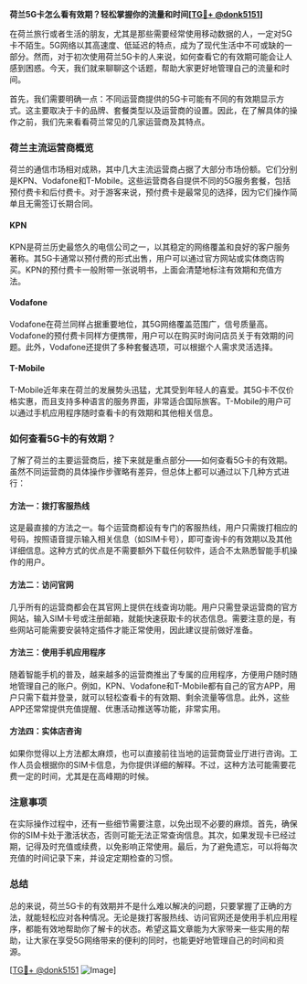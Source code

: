 **荷兰5G卡怎么看有效期？轻松掌握你的流量和时间[[TG💪+ @donk5151](https://t.me/s/donk5151)]**

在荷兰旅行或者生活的朋友，尤其是那些需要经常使用移动数据的人，一定对5G卡不陌生。5G网络以其高速度、低延迟的特点，成为了现代生活中不可或缺的一部分。然而，对于初次使用荷兰5G卡的人来说，如何查看它的有效期可能会让人感到困惑。今天，我们就来聊聊这个话题，帮助大家更好地管理自己的流量和时间。

首先，我们需要明确一点：不同运营商提供的5G卡可能有不同的有效期显示方式。这主要取决于卡的品牌、套餐类型以及运营商的设置。因此，在了解具体的操作之前，我们先来看看荷兰常见的几家运营商及其特点。

### 荷兰主流运营商概览

荷兰的通信市场相对成熟，其中几大主流运营商占据了大部分市场份额。它们分别是KPN、Vodafone和T-Mobile。这些运营商各自提供不同的5G服务套餐，包括预付费卡和后付费卡。对于游客来说，预付费卡是最常见的选择，因为它们操作简单且无需签订长期合同。

#### KPN
KPN是荷兰历史最悠久的电信公司之一，以其稳定的网络覆盖和良好的客户服务著称。其5G卡通常以预付费的形式出售，用户可以通过官方网站或实体商店购买。KPN的预付费卡一般附带一张说明书，上面会清楚地标注有效期和充值方法。

#### Vodafone
Vodafone在荷兰同样占据重要地位，其5G网络覆盖范围广，信号质量高。Vodafone的预付费卡同样方便携带，用户可以在购买时询问店员关于有效期的问题。此外，Vodafone还提供了多种套餐选项，可以根据个人需求灵活选择。

#### T-Mobile
T-Mobile近年来在荷兰的发展势头迅猛，尤其受到年轻人的喜爱。其5G卡不仅价格实惠，而且支持多种语言的服务界面，非常适合国际旅客。T-Mobile的用户可以通过手机应用程序随时查看卡的有效期和其他相关信息。

### 如何查看5G卡的有效期？

了解了荷兰的主要运营商后，接下来就是重点部分——如何查看5G卡的有效期。虽然不同运营商的具体操作步骤略有差异，但总体上都可以通过以下几种方式进行：

#### 方法一：拨打客服热线
这是最直接的方法之一。每个运营商都设有专门的客服热线，用户只需拨打相应的号码，按照语音提示输入相关信息（如SIM卡号），即可查询卡的有效期以及其他详细信息。这种方式的优点是不需要额外下载任何软件，适合不太熟悉智能手机操作的用户。

#### 方法二：访问官网
几乎所有的运营商都会在其官网上提供在线查询功能。用户只需登录运营商的官方网站，输入SIM卡号或注册邮箱，就能快速获取卡的状态信息。需要注意的是，有些网站可能需要安装特定插件才能正常使用，因此建议提前做好准备。

#### 方法三：使用手机应用程序
随着智能手机的普及，越来越多的运营商推出了专属的应用程序，方便用户随时随地管理自己的账户。例如，KPN、Vodafone和T-Mobile都有自己的官方APP，用户只需下载并登录，就可以轻松查看卡的有效期、剩余流量等信息。此外，这些APP还常常提供充值提醒、优惠活动推送等功能，非常实用。

#### 方法四：实体店咨询
如果你觉得以上方法都太麻烦，也可以直接前往当地的运营商营业厅进行咨询。工作人员会根据你的SIM卡信息，为你提供详细的解释。不过，这种方法可能需要花费一定的时间，尤其是在高峰期的时候。

### 注意事项

在实际操作过程中，还有一些细节需要注意，以免出现不必要的麻烦。首先，确保你的SIM卡处于激活状态，否则可能无法正常查询信息。其次，如果发现卡已经过期，记得及时充值或续费，以免影响正常使用。最后，为了避免遗忘，可以将每次充值的时间记录下来，并设定定期检查的习惯。

### 总结

总的来说，荷兰5G卡的有效期并不是什么难以解决的问题，只要掌握了正确的方法，就能轻松应对各种情况。无论是拨打客服热线、访问官网还是使用手机应用程序，都能有效地帮助你了解卡的状态。希望这篇文章能为大家带来一些实用的帮助，让大家在享受5G网络带来的便利的同时，也能更好地管理自己的时间和资源。

[[TG💪+ @donk5151](https://t.me/s/donk5151) ![Image](https://i.postimg.cc/rwNCRYN7/Snipaste-2025-04-30-17-27-05.png)]